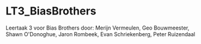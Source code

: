# LT3_BiasBrothers
Leertaak 3 voor Bias Brothers door: Merijn Vermeulen, Geo Bouwmeester, Shawn O'Donoghue, Jaron Rombeek, Evan Schriekenberg, Peter Ruizendaal

